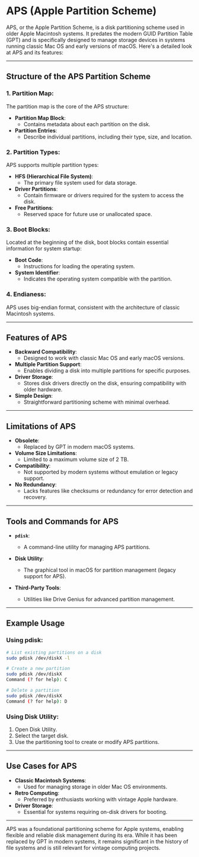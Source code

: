 # APS (Apple Partition Scheme)

APS, or the Apple Partition Scheme, is a disk partitioning scheme used in older Apple Macintosh systems. It predates the modern GUID Partition Table (GPT) and is specifically designed to manage storage devices in systems running classic Mac OS and early versions of macOS. Here's a detailed look at APS and its features:

---

## Structure of the APS Partition Scheme

### 1. Partition Map:
The partition map is the core of the APS structure:

- **Partition Map Block**:
    - Contains metadata about each partition on the disk.
- **Partition Entries**:
    - Describe individual partitions, including their type, size, and location.

### 2. Partition Types:
APS supports multiple partition types:

- **HFS (Hierarchical File System)**:
    - The primary file system used for data storage.
- **Driver Partitions**:
    - Contain firmware or drivers required for the system to access the disk.
- **Free Partitions**:
    - Reserved space for future use or unallocated space.

### 3. Boot Blocks:
Located at the beginning of the disk, boot blocks contain essential information for system startup:

- **Boot Code**:
    - Instructions for loading the operating system.
- **System Identifier**:
    - Indicates the operating system compatible with the partition.

### 4. Endianess:
APS uses big-endian format, consistent with the architecture of classic Macintosh systems.

---

## Features of APS

- **Backward Compatibility**:
    - Designed to work with classic Mac OS and early macOS versions.
- **Multiple Partition Support**:
    - Enables dividing a disk into multiple partitions for specific purposes.
- **Driver Storage**:
    - Stores disk drivers directly on the disk, ensuring compatibility with older hardware.
- **Simple Design**:
    - Straightforward partitioning scheme with minimal overhead.

---

## Limitations of APS

- **Obsolete**:
    - Replaced by GPT in modern macOS systems.
- **Volume Size Limitations**:
    - Limited to a maximum volume size of 2 TB.
- **Compatibility**:
    - Not supported by modern systems without emulation or legacy support.
- **No Redundancy**:
    - Lacks features like checksums or redundancy for error detection and recovery.

---

## Tools and Commands for APS

- **`pdisk`**:
    - A command-line utility for managing APS partitions.

- **Disk Utility**:
    - The graphical tool in macOS for partition management (legacy support for APS).

- **Third-Party Tools**:
    - Utilities like Drive Genius for advanced partition management.

---

## Example Usage

### Using pdisk:
```bash
# List existing partitions on a disk
sudo pdisk /dev/diskX -l

# Create a new partition
sudo pdisk /dev/diskX
Command (? for help): C

# Delete a partition
sudo pdisk /dev/diskX
Command (? for help): D
```

### Using Disk Utility:
1. Open Disk Utility.
2. Select the target disk.
3. Use the partitioning tool to create or modify APS partitions.

---

## Use Cases for APS

- **Classic Macintosh Systems**:
    - Used for managing storage in older Mac OS environments.
- **Retro Computing**:
    - Preferred by enthusiasts working with vintage Apple hardware.
- **Driver Storage**:
    - Essential for systems requiring on-disk drivers for booting.

---

APS was a foundational partitioning scheme for Apple systems, enabling flexible and reliable disk management during its era. While it has been replaced by GPT in modern systems, it remains significant in the history of file systems and is still relevant for vintage computing projects.